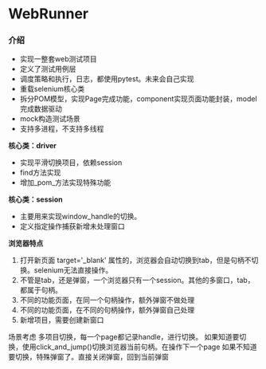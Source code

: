 # WebRunner

### 介绍
*   实现一整套web测试项目
*   定义了测试用例层
*   调度策略和执行，日志，都使用pytest。未来会自己实现
*   重载selenium核心类
*   拆分POM模型，实现Page完成功能，component实现页面功能封装，model完成数据驱动
*   mock构造测试场景
*   支持多进程，不支持多线程


**核心类：driver**
*   实现平滑切换项目，依赖session
*   find方法实现
*   增加_pom_方法实现特殊功能


**核心类：session**
*   主要用来实现window_handle的切换。
*   定义指定操作捕获新增未处理窗口


**浏览器特点**
1.  打开新页面 target='_blank' 属性的，浏览器会自动切换到tab，但是句柄不切换。selenium无法直接操作。
2.  不管是tab，还是弹窗，一个浏览器只有一个session。其他的多窗口，tab，都属于句柄。
3.  不同的功能页面，在同一个句柄操作，额外弹窗不做处理
4.  不同的功能页面，在不同的句柄操作，额外弹窗自己处理
5.  新增项目，需要创建新窗口


场景考虑
多项目切换，每一个page都记录handle，进行切换。
如果知道要切换，使用click_and_jump()切换浏览器当前句柄。在操作下一个page
如果不知道要切换，特殊弹窗了。直接关闭弹窗，回到当前弹窗